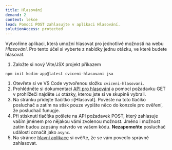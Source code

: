 ```yaml
---
title: Hlasování
demand: 2
context: lekce
lead: Pomocí POST zahlasujte v aplikaci Hlasování.
solutionAccess: protected
---
```


Vytvoříme aplikaci, která umožní hlasovat pro jednotlivé možnosti na webu _Hlasování_. Pro tento účel si vyberte z nabídky jednu otázku, ve které budete hlasovat.

1. Založte si nový Vite/JSX projekt příkazem

```shell
npm init kodim-app@latest cviceni-hlasovani jsx
```

1. Otevřete si ve VS Code vytvořenou složku `cviceni-hlasovani`.
1. Prohlédněte si dokumentaci [API pro hlasování](https://hlasovani.czechitas.dev/doc/) a pomocí požadavku GET v prohlížeči najděte `id` otázky, kterou jste si ve skupině vybrali.
1. Na stránku přidejte tlačítko :i[Hlasovat]. Pověste na toto tlačíko posluchač a zatím na stisk pouze vypište něco do konzole pro ověření, že posluchač funugje.
1. Při stisknutí tlačítka pošlete na API požadavek POST, který zahlasuje vaším jménem pro nějakou vámi zvolenou možnost. Jméno i možnost zatím budou zapsány natvrdo ve vašem kódu. **Nezapomeňte** posluchač události označit jako `async`.
1. Na stránce [hlavní aplikace](https://hlasovani.czechitas.dev/) si ověřte, že se vám povedlo správně zahlasovat.

<!-- :::solution

Řešení naleznete v samostatném [Codesanboxu zde](https://codesandbox.io/s/da-web-hlasovani-ryezq2?file=/index.js).

::: -->
